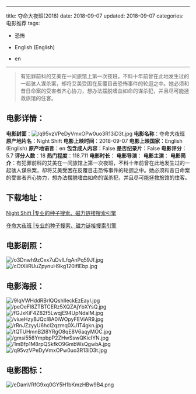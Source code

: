 
---
title: 夺命大夜班(2018)
date: 2018-09-07
updated: 2018-09-07
categories: 电影推荐
tags:
- 恐怖

- English (English)
- en
---


> 有犯罪前科的艾美在一间旅馆上第一次夜班，不料十年前曾在此地发生过的一起骇人谋杀案，却将艾美受困在反覆目击恐怖事件的轮迴之中。她必须和昔日命案的受害者齐心协力，想办法摆脱嗜血如命的谋杀犯，并且尽可能拯救旅馆的住客。

## **电影详情**：

**电影封面**：<img src="https://image.tmdb.org/t/p/w200/q95vzVPeDyVmxOPw0uo3R13iD3t.jpg" alt="/q95vzVPeDyVmxOPw0uo3R13iD3t.jpg" title="/q95vzVPeDyVmxOPw0uo3R13iD3t.jpg">
**电影名称**：夺命大夜班
**原产地片名**：Night Shift
**电影上映时间**：2018-09-07
**电影上映国家**：English (English)
**原产地语言**：en
**包含成人内容**：False
**是否纪录片**：False
**电影评分**：5.7
**评分人数**：18
**热门程度**：118.711
**电影时长**：
**电影导演**：
**电影主演**：
**电影简介**：有犯罪前科的艾美在一间旅馆上第一次夜班，不料十年前曾在此地发生过的一起骇人谋杀案，却将艾美受困在反覆目击恐怖事件的轮迴之中。她必须和昔日命案的受害者齐心协力，想办法摆脱嗜血如命的谋杀犯，并且尽可能拯救旅馆的住客。

## **下载地址**：
[Night Shift |专业的种子搜索、磁力链接搜索引擎](https://movie.amd794.com:2083/?search=Night%20Shift&ordering=&mode=match_phrase&page_size=10&page=1)

[夺命大夜班 |专业的种子搜索、磁力链接搜索引擎](https://movie.amd794.com:2083/?search=%E5%A4%BA%E5%91%BD%E5%A4%A7%E5%A4%9C%E7%8F%AD&ordering=&mode=match_phrase&page_size=10&page=1)
 

## **电影剧照**：
<img src="https://image.tmdb.org/t/p/original/o3Dnwh9zCxx7uDvILfqAnPq59Jf.jpg" alt="/o3Dnwh9zCxx7uDvILfqAnPq59Jf.jpg" title="/o3Dnwh9zCxx7uDvILfqAnPq59Jf.jpg"><img src="https://image.tmdb.org/t/p/original/cCtXiiRUuZpynuH9kg120ifIEbp.jpg" alt="/cCtXiiRUuZpynuH9kg120ifIEbp.jpg" title="/cCtXiiRUuZpynuH9kg120ifIEbp.jpg">

## **电影海报**：
<img src="https://image.tmdb.org/t/p/original/9IqVWHddRBrlQQshIIeckEzEayI.jpg" alt="/9IqVWHddRBrlQQshIIeckEzEayI.jpg" title="/9IqVWHddRBrlQQshIIeckEzEayI.jpg"><img src="https://image.tmdb.org/t/p/original/peOeFl8ZTBTCERz5XQZAjYbXYsQ.jpg" alt="/peOeFl8ZTBTCERz5XQZAjYbXYsQ.jpg" title="/peOeFl8ZTBTCERz5XQZAjYbXYsQ.jpg"><img src="https://image.tmdb.org/t/p/original/fGJxKiF4Z82f5LwqjE94UpNdaIM.jpg" alt="/fGJxKiF4Z82f5LwqjE94UpNdaIM.jpg" title="/fGJxKiF4Z82f5LwqjE94UpNdaIM.jpg"><img src="https://image.tmdb.org/t/p/original/viueHzyBJQcI8A0iWOpyFEViAR9.jpg" alt="/viueHzyBJQcI8A0iWOpyFEViAR9.jpg" title="/viueHzyBJQcI8A0iWOpyFEViAR9.jpg"><img src="https://image.tmdb.org/t/p/original/rRnJZzyyU6hcl2qzmq0XJ1T4gkn.jpg" alt="/rRnJZzyyU6hcl2qzmq0XJ1T4gkn.jpg" title="/rRnJZzyyU6hcl2qzmq0XJ1T4gkn.jpg"><img src="https://image.tmdb.org/t/p/original/tQTUHmnB2l8YRgO8qE8V6aqyMOC.jpg" alt="/tQTUHmnB2l8YRgO8qE8V6aqyMOC.jpg" title="/tQTUHmnB2l8YRgO8qE8V6aqyMOC.jpg"><img src="https://image.tmdb.org/t/p/original/gmsi556YmpbpP2ZHwSswQKicIYN.jpg" alt="/gmsi556YmpbpP2ZHwSswQKicIYN.jpg" title="/gmsi556YmpbpP2ZHwSswQKicIYN.jpg"><img src="https://image.tmdb.org/t/p/original/1mBfp1M8rpQSkfkO9GmbWsQgwbA.jpg" alt="/1mBfp1M8rpQSkfkO9GmbWsQgwbA.jpg" title="/1mBfp1M8rpQSkfkO9GmbWsQgwbA.jpg"><img src="https://image.tmdb.org/t/p/original/q95vzVPeDyVmxOPw0uo3R13iD3t.jpg" alt="/q95vzVPeDyVmxOPw0uo3R13iD3t.jpg" title="/q95vzVPeDyVmxOPw0uo3R13iD3t.jpg">

## **电影图标**：
<img src="https://image.tmdb.org/t/p/original/eDamVRfG9xq0GY5H1bKmzHBw9B4.png" alt="/eDamVRfG9xq0GY5H1bKmzHBw9B4.png" title="/eDamVRfG9xq0GY5H1bKmzHBw9B4.png">
